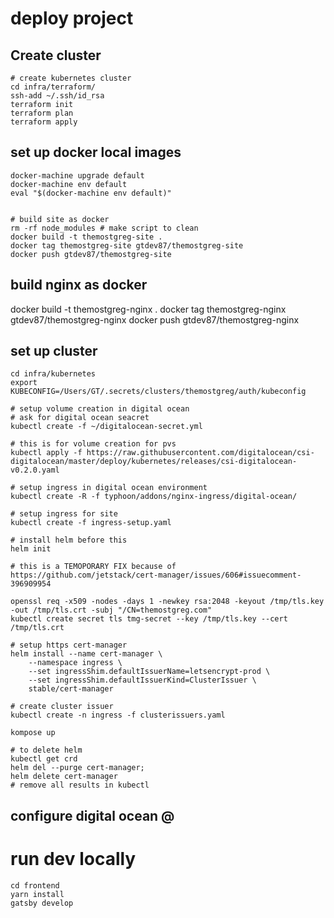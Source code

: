 # deploy project
## Create cluster

```
# create kubernetes cluster
cd infra/terraform/
ssh-add ~/.ssh/id_rsa
terraform init
terraform plan
terraform apply
```

## set up docker local images
```
docker-machine upgrade default
docker-machine env default
eval "$(docker-machine env default)"


# build site as docker
rm -rf node_modules # make script to clean
docker build -t themostgreg-site .
docker tag themostgreg-site gtdev87/themostgreg-site
docker push gtdev87/themostgreg-site

```

## build nginx as docker
docker build -t themostgreg-nginx .
docker tag themostgreg-nginx gtdev87/themostgreg-nginx
docker push gtdev87/themostgreg-nginx

## set up cluster
```
cd infra/kubernetes
export KUBECONFIG=/Users/GT/.secrets/clusters/themostgreg/auth/kubeconfig

# setup volume creation in digital ocean
# ask for digital ocean seacret
kubectl create -f ~/digitalocean-secret.yml

# this is for volume creation for pvs
kubectl apply -f https://raw.githubusercontent.com/digitalocean/csi-digitalocean/master/deploy/kubernetes/releases/csi-digitalocean-v0.2.0.yaml

# setup ingress in digital ocean environment
kubectl create -R -f typhoon/addons/nginx-ingress/digital-ocean/

# setup ingress for site
kubectl create -f ingress-setup.yaml

# install helm before this
helm init

# this is a TEMOPORARY FIX because of https://github.com/jetstack/cert-manager/issues/606#issuecomment-396909954

openssl req -x509 -nodes -days 1 -newkey rsa:2048 -keyout /tmp/tls.key -out /tmp/tls.crt -subj "/CN=themostgreg.com"
kubectl create secret tls tmg-secret --key /tmp/tls.key --cert /tmp/tls.crt

# setup https cert-manager
helm install --name cert-manager \
    --namespace ingress \
    --set ingressShim.defaultIssuerName=letsencrypt-prod \
    --set ingressShim.defaultIssuerKind=ClusterIssuer \
    stable/cert-manager

# create cluster issuer
kubectl create -n ingress -f clusterissuers.yaml

kompose up

```


```
# to delete helm
kubectl get crd
helm del --purge cert-manager;
helm delete cert-manager
# remove all results in kubectl
```

## configure digital ocean @

# run dev locally
```
cd frontend
yarn install
gatsby develop
```
